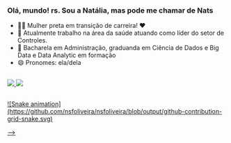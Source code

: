 ### Olá, mundo! rs. Sou a Natália, mas pode me chamar de Nats

- 💪🏾 Mulher preta em transição de carreira! ♥
- 🔭 Atualmente trabalho na área da saúde atuando como líder do setor de Controles.
- 🌱 Bacharela em Administração, graduanda em Ciência de Dados e Big Data e Data Analytic em formação
- 😄 Pronomes: ela/dela

##

 <div>
  <a href="https://linktr.ee/nsfoliveira">
  <img height="180em" src="https://github-readme-stats.vercel.app/api?username=nsfoliveira&show_icons=true&theme=gruvbox&include_all_commits=true&count_private=true"/>
  <img height="180em" src="https://github-readme-stats.vercel.app/api/top-langs/?username=nsfoliveira&layout=compact&langs_count=7&theme=gruvbox"/>
</div>
  
  ##
  <div>
      ![Snake animation](https://github.com/nsfoliveira/nsfoliveira/blob/output/github-contribution-grid-snake.svg)
  </div>

-->
